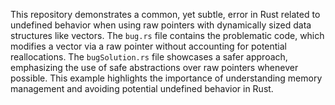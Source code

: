 This repository demonstrates a common, yet subtle, error in Rust related to undefined behavior when using raw pointers with dynamically sized data structures like vectors. The `bug.rs` file contains the problematic code, which modifies a vector via a raw pointer without accounting for potential reallocations. The `bugSolution.rs` file showcases a safer approach, emphasizing the use of safe abstractions over raw pointers whenever possible. This example highlights the importance of understanding memory management and avoiding potential undefined behavior in Rust.